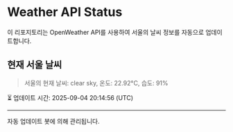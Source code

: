 
# Weather API Status

이 리포지토리는 OpenWeather API를 사용하여 서울의 날씨 정보를 자동으로 업데이트합니다.

## 현재 서울 날씨
> 서울의 현재 날씨: clear sky, 온도: 22.92°C, 습도: 91%

⏳ 업데이트 시간: 2025-09-04 20:14:56 (UTC)

---
자동 업데이트 봇에 의해 관리됩니다.

